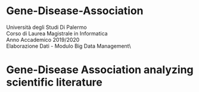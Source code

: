 # Gene-Disease-Association
Università degli Studi Di Palermo\
Corso di Laurea Magistrale in Informatica\
Anno Accademico 2019/2020\
Elaborazione Dati - Modulo Big Data Management\
# Gene-Disease Association analyzing scientific literature
